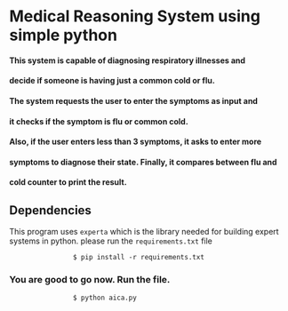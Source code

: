 # Medical Reasoning System using simple python


#### This system is capable of diagnosing respiratory illnesses and 
#### decide if someone is having just a common cold or flu. 
#### The system requests the user to enter the symptoms as input and 
#### it checks if the symptom is flu or common cold.
#### Also, if the user enters less than 3 symptoms, it asks to enter more 
#### symptoms to diagnose their state. Finally, it compares between flu and 
#### cold counter to print the result.  

## Dependencies
This program uses `experta` which is the library needed for building expert systems in python.
please run the `requirements.txt` file

                    $ pip install -r requirements.txt


### You are good to go now. Run the file.

                    $ python aica.py